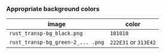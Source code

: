 
### Appropriate background colors

| image | color |
| --- | --- |
| `rust_transp-bg_black.png` | `101010` |
| `rust_transp-bg_green-2_... .png` | `222E31` or `313E42` |

